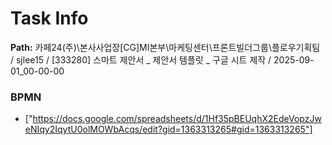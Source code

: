 # Task Info

**Path:** 카페24(주)\본사사업장\[CG]MI본부\마케팅센터\프론트빌더그룹\플로우기획팀 / sjlee15 / [333280] 스마트 제안서 _ 제안서 템플릿 _ 구글 시트 제작 / 2025-09-01_00-00-00

### BPMN
- ["https://docs.google.com/spreadsheets/d/1Hf35pBEUqhX2EdeVopzJweNIqy2IqytU0olMOWbAcqs/edit?gid=1363313265#gid=1363313265"]

